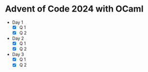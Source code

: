 # Advent of Code 2024 with OCaml

- Day 1
  - [X] Q 1
  - [X] Q 2
- Day 2
  - [X] Q 1
  - [X] Q 2
- Day 3
  - [X] Q 1
  - [X] Q 2